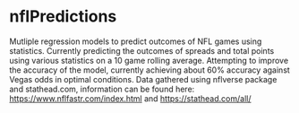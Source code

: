# nflPredictions
Mutliple regression models to predict outcomes of NFL games using statistics.
Currently predicting the outcomes of spreads and total points using various statistics on a 10 game rolling average. Attempting to improve the accuracy of the model, currently achieving about 60% accuracy against Vegas odds in optimal conditions. 
Data gathered using nflverse package and stathead.com, information can be found here: https://www.nflfastr.com/index.html and https://stathead.com/all/
